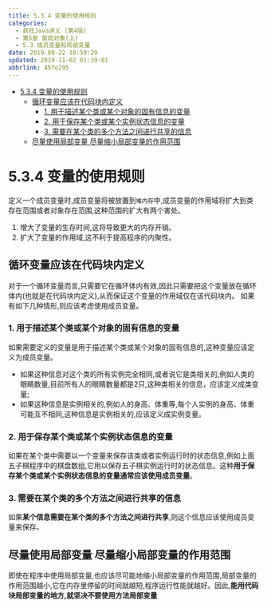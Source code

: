 ```yaml
---
title: 5.3.4 变量的使用规则
categories: 
  - 疯狂Java讲义 (第4版)
  - 第5章 面向对象(上)
  - 5.3 成员变量和局部变量
date: 2019-09-22 10:59:29
updated: 2019-11-02 01:39:01
abbrlink: 45fe295
---
```

- [5.3.4 变量的使用规则](/ReadingNotes/45fe295/#5-3-4-变量的使用规则)
    - [循环变量应该在代码块内定义](/ReadingNotes/45fe295/#循环变量应该在代码块内定义)
        - [1. 用于描述某个类或某个对象的固有信息的变量](/ReadingNotes/45fe295/#1-用于描述某个类或某个对象的固有信息的变量)
        - [2. 用于保存某个类或某个实例状态信息的变量](/ReadingNotes/45fe295/#2-用于保存某个类或某个实例状态信息的变量)
        - [3. 需要在某个类的多个方法之间进行共享的信息](/ReadingNotes/45fe295/#3-需要在某个类的多个方法之间进行共享的信息)
    - [尽量使用局部变量 尽量缩小局部变量的作用范围](/ReadingNotes/45fe295/#尽量使用局部变量-尽量缩小局部变量的作用范围)

<!--more-->
<script src="https://cdn.bootcss.com/jquery/3.4.0/jquery.slim.min.js"></script>
<script>$(document).ready(function () {$(".post-body > ul:nth-child(1)").hide();});</script>

<!--end-->
<!--SSTStart-->
# 5.3.4 变量的使用规则 #
定义一个成员变量时,成员变量将被放置到`堆内存`中,成员变量的作用域将扩大到类存在范围或者对象存在范围,这种范围的扩大有两个害处。
1. 增大了变量的生存时间,这将导致更大的内存开销。
2. 扩大了变量的作用域,这不利于提高程序的内聚性。

## 循环变量应该在代码块内定义 ##
对于一个循环变量而言,只需要它在循环体内有效,因此只需要把这个变量放在循环体内(也就是在代码块内定义),从而保证这个变量的作用域仅在该代码块内。
如果有如下几种情形,则应该考虑使用成员变量。
### 1. 用于描述某个类或某个对象的固有信息的变量 ###
如果需要定义的变量是用于描述某个类或某个对象的固有信息的,这种变量应该定义为成员变量。
- 如果这种信息对这个类的所有实例完全相同,或者说它是类相关的,例如人类的眼睛数量,目前所有人的眼睛数量都是2只,这种类相关的信息，应该定义成类变量;
- 如果这种信息是实例相关的,例如人的身高、体重等,每个人实例的身高、体重可能互不相同,这种信息是实例相关的,应该定义成实例变量。

### 2. 用于保存某个类或某个实例状态信息的变量 ###
如果在某个类中需要以一个变量来保存该类或者实例运行时的状态信息,例如上面五子棋程序中的棋盘数组,它用以保存五子棋实例运行时的状态信息。这种**用于保存某个类或某个实例状态信息的变量通常应该使用成员变量**。
### 3. 需要在某个类的多个方法之间进行共享的信息 ###
如果**某个信息需要在某个类的多个方法之间进行共享**,则这个信息应该使用成员变量来保存。

## 尽量使用局部变量 尽量缩小局部变量的作用范围 ##
即使在程序中使用局部变量,也应该尽可能地缩小局部变量的作用范围,局部变量的作用范围越小,它在内存里停留的时间就越短,程序运行性能就越好。因此,**能用代码块局部变量的地方,就坚决不要使用方法局部变量**
<!--SSTStop-->


